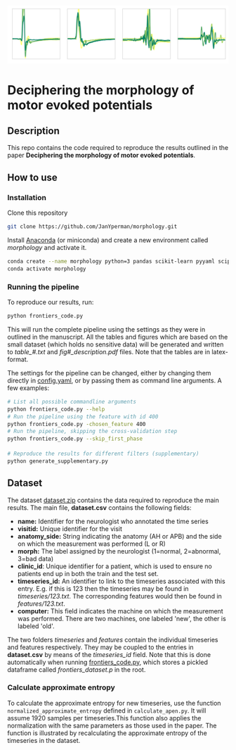 ![Evoked Potential Time Series](images/readme_image.png)
# Deciphering the morphology of motor evoked potentials
## Description
This repo contains the code required to reproduce the results outlined in the paper **Deciphering the morphology of motor evoked potentials**.

## How to use
### Installation
Clone this repository
```bash
git clone https://github.com/JanYperman/morphology.git
```
Install [Anaconda](https://www.anaconda.com/distribution/) (or miniconda) and create a new environment called _morphology_ and activate it.
```bash
conda create --name morphology python=3 pandas scikit-learn pyyaml scipy matplotlib
conda activate morphology
```
### Running the pipeline
To reproduce our results, run:
```python
python frontiers_code.py
```
This will run the complete pipeline using the settings as they were in outlined in the manuscript. All the tables and figures which are based on the small dataset (which holds no sensitive data) will be generated and written to _table\_#.txt_ and _fig#\_description.pdf_ files. Note that the tables are in latex-format. 

The settings for the pipeline can be changed, either by changing them directly in [config.yaml](../master/config.yaml), or by passing them as command line arguments. A few examples:
```bash
# List all possible commandline arguments
python frontiers_code.py --help
# Run the pipeline using the feature with id 400
python frontiers_code.py -chosen_feature 400
# Run the pipeline, skipping the cross-validation step
python frontiers_code.py --skip_first_phase

# Reproduce the results for different filters (supplementary)
python generate_supplementary.py
```
## Dataset
The dataset [dataset.zip](../master/dataset.zip) contains the data required to reproduce the main results. The main file, __dataset.csv__ contains the following fields:
* __name:__ Identifier for the neurologist who annotated the time series
* __visitid:__ Unique identifier for the visit
* __anatomy\_side:__ String indicating the anatomy (AH or APB) and the side on which the measurement was performed (L or R)
* __morph:__ The label assigned by the neurologist (1=normal, 2=abnormal, 3=bad data)
* __clinic\_id__: Unique identifier for a patient, which is used to ensure no patients end up in both the train and the test set.
* __timeseries\_id:__ An identifier to link to the timeseries associated with this entry. E.g. if this is 123 then the timeseries may be found in _timeseries/123.txt_. The corresponding features would then be found in _features/123.txt_.
* __computer:__ This field indicates the machine on which the measurement was performed. There are two machines, one labeled 'new', the other is labeled 'old'.

The two folders _timeseries_ and _features_ contain the individual timeseries and features respectively. They may be coupled to the entries in __dataset.csv__ by means of the _timeseries\_id_ field. Note that this is done automatically when running [frontiers_code.py](../master/frontiers_code.py), which stores a pickled dataframe called _frontiers\_dataset.p_ in the root.

### Calculate approximate entropy
To calculate the approximate entropy for new timeseries, use the function `normalized_approximate_entropy` defined in `calculate_apen.py`. It will assume 1920 samples per timeseries.This function also applies the normalization with the same parameters as those used in the paper. The function is illustrated by recalculating the approximate entropy of the timeseries in the dataset.
